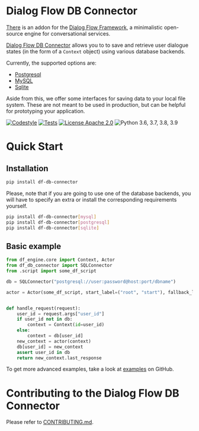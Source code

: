 
# Dialog Flow DB Connector

[There](https://github.com/deepmipt/dialog_flow_db_connector) is an addon for the [Dialog Flow Framework](https://github.com/deepmipt/dialog_flow_engine), a minimalistic open-source engine for conversational services.

[Dialog Flow DB Connector](https://github.com/deepmipt/dialog_flow_db_connector) allows you to to save and retrieve user dialogue states (in the form of a `Context` object) using various database backends. 

Currently, the supported options are: 
* [Postgresql](https://www.postgresql.org/)
* [MySQL](https://www.mysql.com/)
* [Sqlite](https://www.sqlite.org/index.html)

Aside from this, we offer some interfaces for saving data to your local file system. These are not meant to be used in production, but can be helpful for prototyping your application.

<!-- [![Documentation Status](https://df-db-connector.readthedocs.io/en/stable/?badge=stable)](https://readthedocs.org/projects/df-db-connector/badge/?version=stable) -->
<!-- [![Coverage Status](https://coveralls.io/repos/github/deepmipt/dialog_flow_db_connector/badge.svg?branch=main)](https://coveralls.io/github/deepmipt/dialog_flow_db_connector?branch=main) -->
[![Codestyle](https://github.com/deepmipt/dialog_flow_db_connector/workflows/codestyle/badge.svg)](https://github.com/deepmipt/dialog_flow_db_connector)
[![Tests](https://github.com/deepmipt/dialog_flow_db_connector/workflows/test_coverage/badge.svg)](https://github.com/deepmipt/dialog_flow_db_connector)
[![License Apache 2.0](https://img.shields.io/badge/license-Apache%202.0-blue.svg)](https://github.com/deepmipt/dialog_flow_db_connector/blob/main/LICENSE)
![Python 3.6, 3.7, 3.8, 3.9](https://img.shields.io/badge/python-3.6%20%7C%203.7%20%7C%203.8%20%7C%203.9-green.svg)
<!-- [![PyPI](https://img.shields.io/pypi/v/df-db-connector)](https://pypi.org/project/df-db-connector/)
[![Downloads](https://pepy.tech/badge/df-db-connector)](https://pepy.tech/project/df-db-connector) -->

# Quick Start
## Installation
```bash
pip install df-db-connector
```

Please, note that if you are going to use one of the database backends, you will have to specify an extra or install the corresponding requirements yourself.
```bash
pip install df-db-connector[mysql]
pip install df-db-connector[postgresql]
pip install df-db-connector[sqlite]
```

## Basic example
```python
from df_engine.core import Context, Actor
from df_db_connector import SQLConnector
from .script import some_df_script

db = SQLConnector("postgresql://user:password@host:port/dbname")

actor = Actor(some_df_script, start_label=("root", "start"), fallback_label=("root", "fallback"))


def handle_request(request):
    user_id = request.args["user_id"]
    if user_id not in db:
        context = Context(id=user_id)
    else:
        context = db[user_id]
    new_context = actor(context)
    db[user_id] = new_context
    assert user_id in db
    return new_context.last_response

```

To get more advanced examples, take a look at [examples](https://github.com/deepmipt/dialog_flow_db_connector/tree/main/examples) on GitHub.

# Contributing to the Dialog Flow DB Connector

Please refer to [CONTRIBUTING.md](https://github.com/deepmipt/dialog_flow_db_connector/blob/main/CONTRIBUTING.md).
